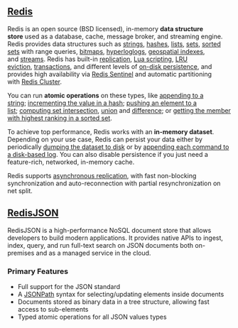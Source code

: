 ## [Redis](https://redis.io/docs/about/)

Redis is an open source (BSD licensed), in-memory **data structure store** used as a database, cache, message broker, and streaming engine. Redis provides data structures such as [strings](https://redis.io/topics/data-types-intro#strings), [hashes](https://redis.io/topics/data-types-intro#hashes), [lists](https://redis.io/topics/data-types-intro#lists), [sets](https://redis.io/topics/data-types-intro#sets), [sorted sets](https://redis.io/topics/data-types-intro#sorted-sets) with range queries, [bitmaps](https://redis.io/topics/data-types-intro#bitmaps), [hyperloglogs](https://redis.io/topics/data-types-intro#hyperloglogs), [geospatial indexes](https://redis.io/commands/geoadd), and [streams](https://redis.io/topics/streams-intro). Redis has built-in [replication](https://redis.io/topics/replication), [Lua scripting](https://redis.io/commands/eval), [LRU eviction](https://redis.io/topics/lru-cache), [transactions](https://redis.io/topics/transactions), and different levels of [on-disk persistence](https://redis.io/topics/persistence), and provides high availability via [Redis Sentinel](https://redis.io/topics/sentinel) and automatic partitioning with [Redis Cluster](https://redis.io/topics/cluster-tutorial).

You can run **atomic operations** on these types, like [appending to a string](https://redis.io/commands/append); [incrementing the value in a hash](https://redis.io/commands/hincrby); [pushing an element to a list](https://redis.io/commands/lpush); [computing set intersection](https://redis.io/commands/sinter), [union](https://redis.io/commands/sunion) and [difference](https://redis.io/commands/sdiff); or [getting the member with highest ranking in a sorted set](https://redis.io/commands/zrangebyscore).

To achieve top performance, Redis works with an **in-memory dataset**. Depending on your use case, Redis can persist your data either by periodically [dumping the dataset to disk](https://redis.io/topics/persistence#snapshotting) or by [appending each command to a disk-based log](https://redis.io/topics/persistence#append-only-file). You can also disable persistence if you just need a feature-rich, networked, in-memory cache.

Redis supports [asynchronous replication](https://redis.io/topics/replication), with fast non-blocking synchronization and auto-reconnection with partial resynchronization on net split.


## [RedisJSON](https://redis.io/docs/stack/json/)
RedisJSON is a high-performance NoSQL document store that allows developers to build modern applications. It provides native APIs to ingest, index, query, and run full-text search on JSON documents both on-premises and as a managed service in the cloud.

### Primary Features
-   Full support for the JSON standard
-   A [JSONPath](http://goessner.net/articles/JsonPath/) syntax for selecting/updating elements inside documents
-   Documents stored as binary data in a tree structure, allowing fast access to sub-elements
-   Typed atomic operations for all JSON values types